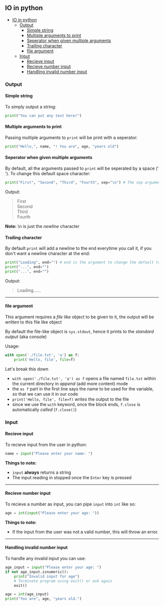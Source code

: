 ## IO in python

- [IO in python](#io-in-python)
	- [Output](#output)
		- [Simple string](#simple-string)
		- [Multiple arguments to print](#multiple-arguments-to-print)
		- [Seperator when given multiple arguments](#seperator-when-given-multiple-arguments)
		- [Trailing character](#trailing-character)
		- [file argument](#file-argument)
	- [Input](#input)
		- [Recieve input](#recieve-input)
		- [Recieve number input](#recieve-number-input)
		- [Handling invalid number input](#handling-invalid-number-input)


### Output

#### Simple string
To simply output a string:
```python
print("You can put any text here!")
```

#### Multiple arguments to print
Passing multiple arguments to `print` will be print with a seperator:
```python
print("Hello,", name, "! You are", age, "years old")
```

#### Seperator when given multiple arguments
By default, all the arguments passed to `print` will be seperated by a space (' ').
To change this default space character:
```python
print("First", "Second", "Third", "Fourth", sep="\n") # The sep argument is the seperator used
```
Output:
> First <br>
> Second <br>
> Third <br>
> Fourth <br>

**Note:** \n is just the *newline* character

#### Trailing character
By default `print` will add a newline to the end everytime you call it, if you don't want a newline character at the end:
```python
print("Loading", end="") # end is the argument to change the default trailing character 
print("...", end="")
print("...", end="")
```

Output:
> Loading......

---

#### file argument
This argument requires a *file like* object to be given to it, the output will be *written* to this file like object

By default the file-like object is `sys.stdout`, hence it prints to the *standard output* (aka console)

Usage:

```python
with open('./file.txt', 'a') as f:
	print('Hello, file', file=f)
```

Let's break this down
-	`with open('./file.txt', 'a') as f` opens a file named `file.txt` within the current directory in *append* (add more content) mode
-	the `as f` part in the first line says the name to be used for the variable, so that we can use it in our code
-	`print('Hello, file', file=f)` *writes* the output to the file
-	since we use the `with` keyword, once the block ends, `f.close` is automatically *called* (`f.close()`)

### Input

#### Recieve input

To recieve input from the user in python:

```python
name = input("Please enter your name: ")
```

**Things to note:**

-   `input` **always** returns a string
-   The input reading in stopped once the `Enter` key is pressed

---

#### Recieve number input
To recieve a number as input, you can pipe `input` into `int` like so:

```python
age = int(input("Please enter your age: "))
```

**Things to note:**

-   If the input from the user was not a valid number, this will throw an error.

---

#### Handling invalid number input
To handle any invalid input you can use:

```python
age_input = input("Please enter your age: ")
if not age_input.isnumeric():
    print("Invalid input for age")
    # Terminate program using exit() or ask again
    exit()

age = int(age_input)
print("You are", age, "years old.")
```
